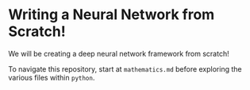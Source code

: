 # Writing a Neural Network from Scratch!

We will be creating a deep neural network framework from scratch! 

To navigate this repository, start at `mathematics.md` before exploring the various files within `python`.
